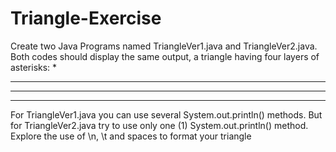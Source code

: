 # Triangle-Exercise
Create two Java Programs named TriangleVer1.java and TriangleVer2.java. 
Both codes should display the same output, a triangle having four layers of asterisks:
   *
  ***
 *****
******* 
For TriangleVer1.java you can use several System.out.println() methods. 
But for TriangleVer2.java try to use only one (1) System.out.println() method. 
Explore the use of \n, \t and spaces to format your triangle
